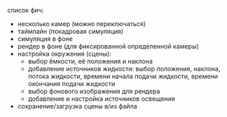 список фич:

- несколько камер (можно переключаться)
- таймлайн (покадровая симуляция)
- симуляция в фоне
- рендер в фоне (для фиксированной определенной камеры)
- настройка окружения (сцены):
  - выбор ёмкости, её положения и наклона
  - добавление источников жидкости: выбор положения, наклона, потока жидкости, времени начала подачи жидкости, времени окончания подачи жидкости
  - выбор фонового изображения для рендера
  - добавление и настройка источников освещения
- сохранение/загрузка сцены в/из файла

